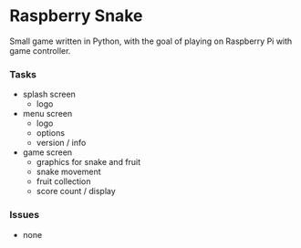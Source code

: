 Raspberry Snake
===============

Small game written in Python, with the goal of playing on Raspberry Pi with game controller.

### Tasks

 - splash screen
    - logo
 - menu screen
    - logo
	- options
	- version / info
 - game screen
    - graphics for snake and fruit
    - snake movement
	- fruit collection
    - score count / display

### Issues

 - none